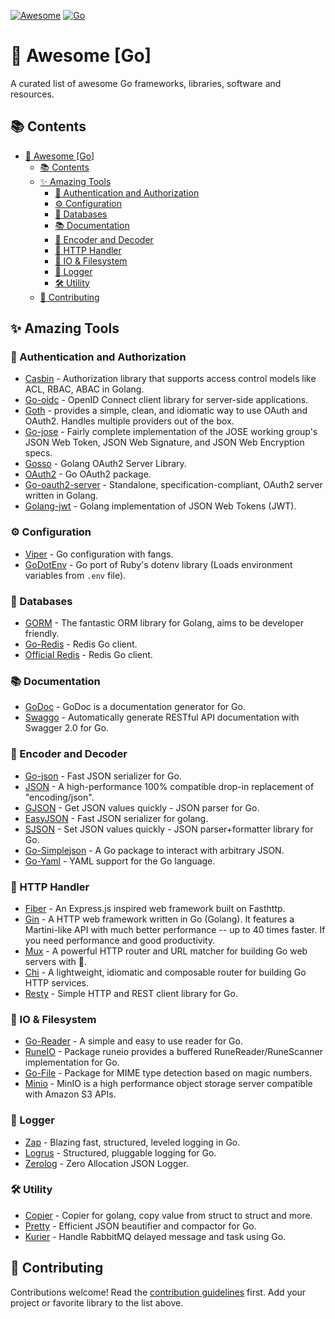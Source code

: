[![Awesome](https://awesome.re/badge.svg)](https://awesome.re)
[![Go](https://img.shields.io/badge/go-%2300ADD8.svg?style=flat&logo=go&logoColor=white)](https://go.dev)


# 🚀 Awesome [Go]

A curated list of awesome Go frameworks, libraries, software and resources.

## 📚 Contents
- [🚀 Awesome \[Go\]](#-awesome-go)
  - [📚 Contents](#-contents)
  - [✨ Amazing Tools](#-amazing-tools)
    - [🔐 Authentication and Authorization](#-authentication-and-authorization)
    - [⚙️ Configuration](#️-configuration)
    - [💾 Databases](#-databases)
    - [📚 Documentation](#-documentation)
    - [🔄 Encoder and Decoder](#-encoder-and-decoder)
    - [🔌 HTTP Handler](#-http-handler)
    - [📂 IO \& Filesystem](#-io--filesystem)
    - [📝 Logger](#-logger)
    - [🛠️ Utility](#️-utility)
  - [🤝 Contributing](#-contributing)

## ✨ Amazing Tools

### 🔐 Authentication and Authorization
- [Casbin](https://github.com/casbin/casbin) - Authorization library that supports access control models like ACL, RBAC, ABAC in Golang.
- [Go-oidc](https://github.com/coreos/go-oidc) - OpenID Connect client library for server-side applications.
- [Goth](https://github.com/markbates/goth) - provides a simple, clean, and idiomatic way to use OAuth and OAuth2. Handles multiple providers out of the box.
- [Go-jose](https://github.com/go-jose/go-jose) - Fairly complete implementation of the JOSE working group's JSON Web Token, JSON Web Signature, and JSON Web Encryption specs.
- [Gosso](https://github.com/simia-tech/gosso) - Golang OAuth2 Server Library.
- [OAuth2](https://github.com/golang/oauth2) - Go OAuth2 package.
- [Go-oauth2-server](https://github.com/RichardKnop/go-oauth2-server) - Standalone, specification-compliant,  OAuth2 server written in Golang.
- [Golang-jwt](https://github.com/golang-jwt/jwt) - Golang implementation of JSON Web Tokens (JWT).

### ⚙️ Configuration
- [Viper](https://github.com/spf13/viper) - Go configuration with fangs.
- [GoDotEnv](https://github.com/joho/godotenv) - Go port of Ruby's dotenv library (Loads environment variables from `.env` file).

### 💾 Databases 
- [GORM](https://github.com/go-gorm/gorm) - The fantastic ORM library for Golang, aims to be developer friendly.
- [Go-Redis](https://github.com/go-redis/redis) - Redis Go client.
- [Official Redis](https://github.com/redis/go-redis) - Redis Go client.

### 📚 Documentation
- [GoDoc](https://godoc.org/) - GoDoc is a documentation generator for Go.
- [Swaggo](https://github.com/swaggo/swag) - Automatically generate RESTful API documentation with Swagger 2.0 for Go.

### 🔄 Encoder and Decoder
- [Go-json](https://github.com/goccy/go-json) - Fast JSON serializer for Go.
- [JSON](https://github.com/json-iterator/go) - A high-performance 100% compatible drop-in replacement of "encoding/json".
- [GJSON](https://github.com/tidwall/gjson) - Get JSON values quickly - JSON parser for Go.
- [EasyJSON](https://github.com/mailru/easyjson) - Fast JSON serializer for golang.
- [SJSON](https://github.com/tidwall/sjson) - Set JSON values quickly - JSON parser+formatter library for Go.
- [Go-Simplejson](https://github.com/mreiferson/go-simplejson) - A Go package to interact with arbitrary JSON.
- [Go-Yaml](https://github.com/go-yaml/yaml) - YAML support for the Go language.

### 🔌 HTTP Handler
- [Fiber](https://docs.gofiber.io/) - An Express.js inspired web framework built on Fasthttp.
- [Gin](https://github.com/gin-gonic/gin) - A HTTP web framework written in Go (Golang). It features a Martini-like API with much better performance -- up to 40 times faster. If you need performance and good productivity.
- [Mux](https://github.com/gorilla/mux) - A powerful HTTP router and URL matcher for building Go web servers with 🦍.
- [Chi](https://github.com/go-chi/chi) - A lightweight, idiomatic and composable router for building Go HTTP services.
- [Resty](https://github.com/go-resty/resty) - Simple HTTP and REST client library for Go.

### 📂 IO & Filesystem
- [Go-Reader](https://github.com/go-reader/go-reader) - A simple and easy to use reader for Go.
- [RuneIO](https://github.com/ianlewis/runeio) - Package runeio provides a buffered RuneReader/RuneScanner implementation for Go.
- [Go-File](https://github.com/gabriel-vasile/mimetype) - Package for MIME type detection based on magic numbers.
- [Minio](https://github.com/minio/minio) - MinIO is a high performance object storage server compatible with Amazon S3 APIs.

### 📝 Logger
- [Zap](https://github.com/uber-go/zap) - Blazing fast, structured, leveled logging in Go.
- [Logrus](https://github.com/sirupsen/logrus) - Structured, pluggable logging for Go.
- [Zerolog](https://github.com/rs/zerolog) - Zero Allocation JSON Logger.

### 🛠️ Utility
- [Copier](https://github.com/jinzhu/copier) - Copier for golang, copy value from struct to struct and more.
- [Pretty](https://github.com/tidwall/pretty) - Efficient JSON beautifier and compactor for Go.
- [Kurier](https://github.com/evilmagics/kurier) - Handle RabbitMQ delayed message and task using Go.

## 🤝 Contributing
Contributions welcome! Read the [contribution guidelines](../README.md#-contributing) first.
Add your project or favorite library to the list above.
